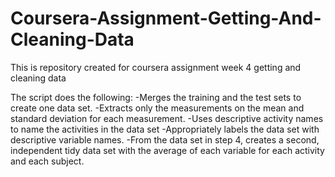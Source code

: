 # Coursera-Assignment-Getting-And-Cleaning-Data
This is repository created for coursera assignment week 4 getting and cleaning data

The script does the following:
-Merges the training and the test sets to create one data set.
-Extracts only the measurements on the mean and standard deviation for each measurement.
-Uses descriptive activity names to name the activities in the data set
-Appropriately labels the data set with descriptive variable names.
-From the data set in step 4, creates a second, independent tidy data set with the average of each variable for each activity and each       subject.

